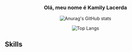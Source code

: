 <div align="center">

### Olá, meu nome é Kamily Lacerda

</div>

<div align="center">
 
![Anurag's GitHub stats](https://github-readme-stats.vercel.app/api?username=killislac&show_icons=true&theme=transparent)

</div>

<div align="center">

![Top Langs](https://github-readme-stats.vercel.app/api/top-langs/?username=killislac&layout=compact&theme=transparent)

</div>
<h2>Skills</h2>
</div>
<div align="center" style="display: inline_block"><br/>
    <img align="center" alt="" src="https://img.shields.io/badge/HTML5-E34F26?style=for-the-badge&logo=html5&logoColor=white"/>
    <img align="center" alt="" src="https://img.shields.io/badge/CSS3-1572B6?style=for-the-badge&logo=css3&logoColor=white"/>
    <img align="center" alt="" src="https://img.shields.io/badge/JavaScript-F7DF1E?style=for-the-badge&logo=javascript&logoColor=black"/>
    <img align="center" alt="" src="https://img.shields.io/badge/Powershell-2CA5E0?style=for-the-badge&logo=powershell&logoColor=white"/>
    <img align="center" alt="" src="https://img.shields.io/badge/GIT-E44C30?style=for-the-badge&logo=git&logoColor=white"/>
</div>
